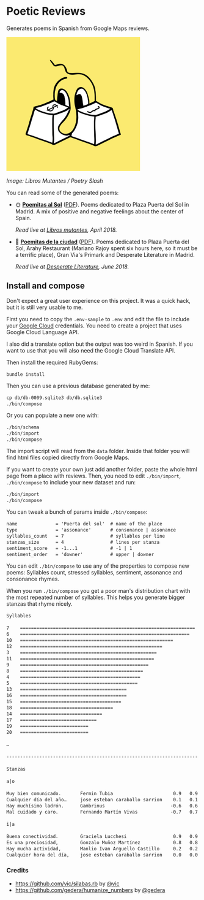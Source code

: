 # Poetic Reviews

Generates poems in Spanish from Google Maps reviews.

<img src="doc/poetry-slash.png" width="350px">

_Image: Libros Mutantes / Poetry Slash_

You can read some of the generated poems:

- 🌞 [**Poemitas al Sol**](doc/poemitas-al-sol.md) ([PDF](doc/poemitas-al-sol.pdf)). Poems dedicated to Plaza Puerta del Sol in Madrid. A mix of positive and negative feelings about the center of Spain.

  _Read live at [Libros mutantes](http://librosmutantes.com/poetry-slash/), April 2018._

- 🌇 [**Poemitas de la ciudad**](doc/poemitas-de-la-ciudad.md) ([PDF](doc/poemitas-de-la-ciudad.pdf)). Poems dedicated to Plaza Puerta del Sol, Arahy Restaurant (Mariano Rajoy spent six hours here, so it must be a terrific place), Gran Via's Primark and Desperate Literature in Madrid.

  _Read live at [Desperate Literature](https://desperateliterature.com), June 2018._

## Install and compose

Don't expect a great user experience on this project. It was a quick hack, but it is still very usable to me.

First you need to copy the `.env-sample` to `.env` and edit the file to include your [Google Cloud](https://cloud.google.com) credentials. You need to create a project that uses Google Cloud Language API.

I also did a translate option but the output was too weird in Spanish. If you want to use that you will also need the Google Cloud Translate API.

Then install the required RubyGems:

    bundle install

Then you can use a previous database generated by me:

    cp db/db-0009.sqlite3 db/db.sqlite3
    ./bin/compose

Or you can populate a new one with:

    ./bin/schema
    ./bin/import
    ./bin/compose

The import script will read from the `data` folder. Inside that folder you will find html files copied directly from Google Maps.

If you want to create your own just add another folder, paste the whole html page from a place with reviews. Then, you need to edit `./bin/import`, `./bin/compose` to include your new dataset and run:

    ./bin/import
    ./bin/compose

You can tweak a bunch of params inside `./bin/compose`:

```
name              = 'Puerta del sol'  # name of the place
type              = 'assonance'       # consonance | assonance
syllables_count   = 7                 # syllables per line
stanzas_size      = 4                 # lines per stanza
sentiment_score   = -1...1            # -1 | 1
sentiment_order   = 'downer'          # upper | downer
```

You can edit `./bin/compose` to use any of the properties to compose new poems: Syllables count, stressed syllables, sentiment, assonance and consonance rhymes.

When you run `./bin/compose` you get a poor man's distribution chart with the most repeated number of syllables. This helps you generate bigger stanzas that rhyme nicely.

```
Syllables

7    ================================================================
6    ==============================================================
10   ========================================================
12   ====================================================
3    ==================================================
11   =================================================
9    ===============================================
8    =============================================
4    ============================================
5    ===========================================
13   =======================================
16   =======================================
15   =====================================
18   ==================================
14   ==============================
17   ============================
19   =========================
20   =========================

…

----------------------------------------------------------------------

Stanzas

a|o

Muy bien comunicado.       Fermin Tubia                      0.9   0.9
Cualquier día del año…     jose esteban caraballo sarrion    0.1   0.1
Hay muchísimo ladrón.      Gambrinus                        -0.6   0.6
Mal cuidado y caro.        Fernando Martín Vivas            -0.7   0.7

i|a

Buena conectividad.        Graciela Lucchesi                 0.9   0.9
Es una preciosidad,        Gonzalo Muñoz Martínez            0.8   0.8
Hay mucha actividad,       Manlio Ivan Arguello Castillo     0.2   0.2
Cualquier hora del día,    jose esteban caraballo sarrion    0.0   0.0
```

### Credits

- https://github.com/vic/silabas.rb by [@vic](https://github.com/vic)
- https://github.com/gedera/humanize_numbers by [@gedera](https://github.com/gedera)
